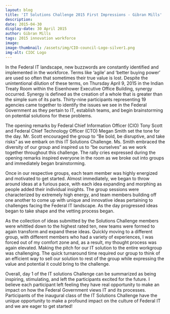 ```yaml
---
layout: blog
title: 'IT Solutions Challenge 2015 First Impressions - Gibran Mills'
description:
date: 2015-04-30
display-date: 30 April 2015
author: Gibran Mills
tags: 2015 innovation workforce
image:
image-thumbnail: /assets/img/CIO-council-Logo-silver1.png
img-alt: CIOC Logo
---
```

In the Federal IT landscape, new buzzwords are constantly identified and implemented in the workforce. Terms like ‘agile’ and ‘better buying power’ are used so often that sometimes their true value is lost. Despite the unintentional dilution of these terms, on Thursday April 9, 2015 in the Indian Treaty Room within the Eisenhower Executive Office Building, synergy occurred. Synergy is defined as the creation of a whole that is greater than the simple sum of its parts. Thirty-nine participants representing 19 agencies came together to identify the issues we see in the Federal Government as they pertain to IT, establish teams, and begin brainstorming on potential solutions for these problems.

The opening remarks by Federal Chief Information Officer (CIO) Tony Scott and Federal Chief Technology Officer (CTO) Megan Smith set the tone for the day. Mr. Scott encouraged the group to “Be bold, be disruptive, and take risks” as we embark on this IT Solutions Challenge. Ms. Smith embraced the diversity of our group and inspired us to “be ourselves” as we work together throughout this challenge. The rally cries expressed during the opening remarks inspired everyone in the room as we broke out into groups and immediately began brainstorming.

Once in our respective groups, each team member was highly energized and motivated to get started. Almost immediately, we began to throw around ideas at a furious pace, with each idea expanding and morphing as people added their individual insights. The group sessions were characterized by extremely high energy, and team members building off one another to come up with unique and innovative ideas pertaining to challenges facing the Federal IT landscape. As the day progressed ideas began to take shape and the vetting process began.

As the collection of ideas submitted by the Solutions Challenge members were whittled down to the highest rated ten, new teams were formed to again transform and expand these ideas. Quickly moving to a different group, with different members who had a variety of experiences, I was forced out of my comfort zone and, as a result, my thought process was again elevated. Making the pitch for our IT solution to the entire workgroup was challenging. The quick turnaround time required our group to think of an efficient way to sell our solution to rest of the group while expressing the value and potential it could bring to the challenge.

Overall, day 1 of the IT solutions Challenge can be summarized as being inspiring, stimulating, and left the participants excited for the future. I believe each participant left feeling they have real opportunity to make an impact on how the Federal Government views IT and its processes. Participants of the inaugural class of the IT Solutions Challenge have the unique opportunity to make a profound impact on the culture of Federal IT and we are eager to get started!
